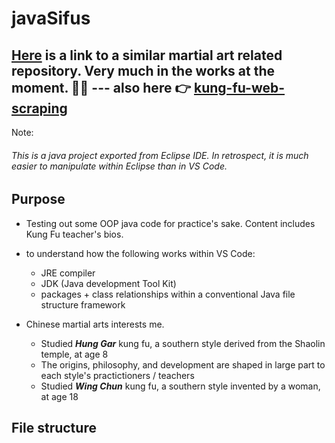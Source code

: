 # javaSifus

[Here](https://github.com/Kyle2Miles93/kung-fu-web-scraping) is a link to a similar martial art related repository. Very much in the works at the moment. 💪📖 --- also here 👉 [kung-fu-web-scraping](https://github.com/Kyle2Miles93/kung-fu-web-scraping)
   --------------------------

Note:
###### This is a java project exported from Eclipse IDE. In retrospect, it is much easier to manipulate within Eclipse than in VS Code.

## Purpose 
* Testing out some OOP java code for practice's sake. Content includes Kung Fu teacher's bios.
* to understand how the following works within VS Code:
  * JRE compiler
  * JDK (Java development Tool Kit)
  * packages + class relationships within a conventional Java file structure framework
 
* Chinese martial arts interests me. 
  * Studied ***Hung Gar*** kung fu, a southern style derived from the Shaolin temple, at age 8
  * The origins, philosophy, and development are shaped in large part to each style's practictioners / teachers
  * Studied ***Wing Chun*** kung fu, a southern style invented by a woman, at age 18

## File structure




